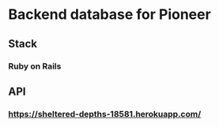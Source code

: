 # Backend database for Pioneer

## Stack
### Ruby on Rails

## API
### https://sheltered-depths-18581.herokuapp.com/
